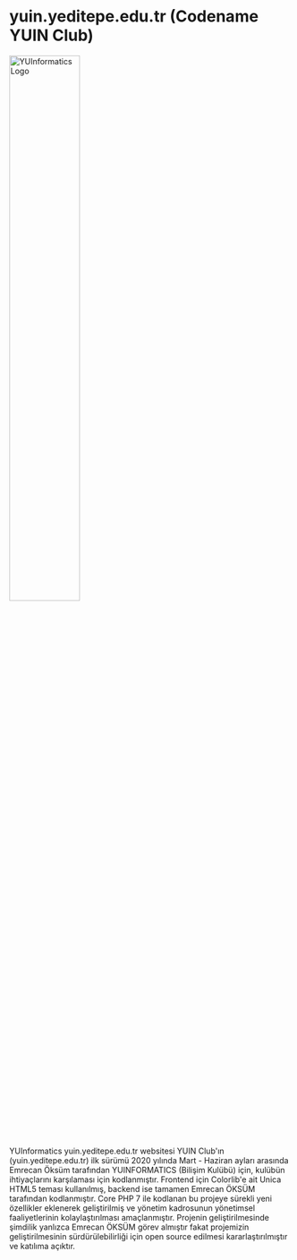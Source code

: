 # yuin.yeditepe.edu.tr (Codename YUIN Club)
<img style="width:50%;height:50%;" src="https://yuin.yeditepe.edu.tr/img/logo-white.png" alt="YUInformatics Logo"><br>
YUInformatics yuin.yeditepe.edu.tr websitesi YUIN Club'ın (yuin.yeditepe.edu.tr) ilk sürümü 2020 yılında Mart - Haziran ayları arasında Emrecan Öksüm tarafından YUINFORMATICS (Bilişim Kulübü) için, kulübün ihtiyaçlarını karşılaması için kodlanmıştır. Frontend için Colorlib'e ait Unica HTML5 teması kullanılmış, backend ise tamamen Emrecan ÖKSÜM tarafından kodlanmıştır. Core PHP 7 ile kodlanan bu projeye sürekli yeni özellikler eklenerek geliştirilmiş ve yönetim kadrosunun yönetimsel faaliyetlerinin kolaylaştırılması amaçlanmıştır. Projenin geliştirilmesinde şimdilik yanlızca Emrecan ÖKSÜM görev almıştır fakat projemizin geliştirilmesinin sürdürülebilirliği için open source edilmesi kararlaştırılmıştır ve katılıma açıktır.
